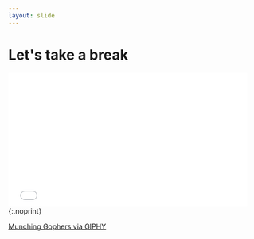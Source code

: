 ```yaml
---
layout: slide
---
```


# Let's take a break

<iframe src="//giphy.com/embed/TUdJ5Bwl97oyI" width="480" height="270"
frameBorder="0" class="giphy-embed" allowFullScreen></iframe>
{:.noprint}

<p class="notes"><a
href="http://giphy.com/gifs/TUdJ5Bwl97oyI">Munching Gophers via GIPHY</a></p>
